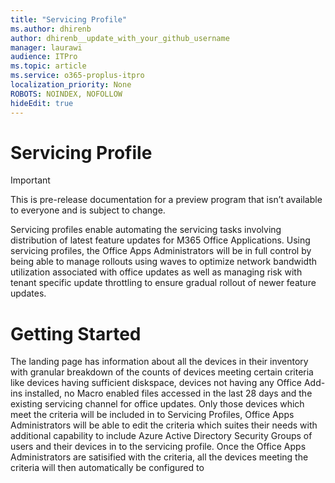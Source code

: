 ```yaml
---
title: "Servicing Profile"
ms.author: dhirenb
author: dhirenb__update_with_your_github_username
manager: laurawi
audience: ITPro
ms.topic: article
ms.service: o365-proplus-itpro
localization_priority: None
ROBOTS: NOINDEX, NOFOLLOW
hideEdit: true
---
```


# Servicing Profile

> [!IMPORTANT]
> This is pre-release documentation for a preview program that isn’t available to everyone and is subject to change.

Servicing profiles enable automating the servicing tasks involving distribution of latest feature updates for M365 Office Applications. Using servicing profiles, the Office Apps Administrators will be in full control by being able to manage rollouts using waves to optimize network bandwidth utilization associated with office updates as well as managing risk with tenant specific update throttling to ensure gradual rollout of newer feature updates. 

# Getting Started
The landing page has information about all the devices in their inventory with granular breakdown of the counts of devices meeting certain criteria like devices having sufficient diskspace, devices not having any Office Add-ins installed, no Macro enabled files accessed in the last 28 days and the existing servicing channel for office updates. Only those devices which meet the criteria will be included in to Servicing Profiles, Office Apps Administrators will be able to edit the criteria which suites their needs with additional capability to include Azure Active Directory Security Groups of users and their devices in to the servicing profile. Once the Office Apps Administrators are satisified with the criteria, all the devices meeting the criteria will then automatically be configured to 
